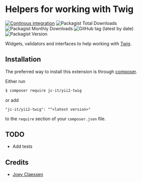 # Helpers for working with Twig

[![Continous integration](https://github.com/jc-it/yii2-twig/actions/workflows/ci.yaml/badge.svg)](https://github.com/jc-it/yii2-twig/actions/workflows/ci.yaml)
![Packagist Total Downloads](https://img.shields.io/packagist/dt/jc-it/yii2-twig)
![Packagist Monthly Downloads](https://img.shields.io/packagist/dm/jc-it/yii2-twig)
![GitHub tag (latest by date)](https://img.shields.io/github/v/tag/jc-it/yii2-twig)
![Packagist Version](https://img.shields.io/packagist/v/jc-it/yii2-twig)

Widgets, validators and interfaces to help working with [Twig](https://twig.symfony.com/doc/3.x/). 

## Installation

The preferred way to install this extension is through [composer](http://getcomposer.org/download/).

Either run

```bash
$ composer require jc-it/yii2-twig
```

or add

```
"jc-it/yii2-twig": "^<latest version>"
```

to the `require` section of your `composer.json` file.

## TODO
- Add tests

## Credits
- [Joey Claessen](https://github.com/joester89)
